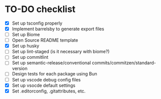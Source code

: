 # TO-DO checklist

- [X] Set up tsconfig properly
- [X] Implement barrelsby to generate export files
- [ ] Set up Biome
- [ ] Open Source README template
- [X] Set up husky
- [ ] Set up lint-staged (is it necessary with biome?)
- [ ] Set up commitlint
- [ ] Set up semantic-release/conventional commits/commitzen/standard-version
- [ ] Design tests for each package using Bun
- [ ] Set up vscode debug config files
- [X] Set up vsocde default settings
- [X] Set .editorconfig, .gitattributes, etc.
